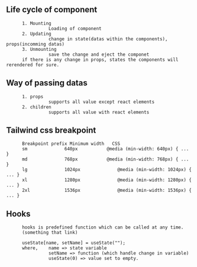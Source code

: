 ## Life cycle of component

          1. Mounting
                    Loading of component
          2. Updating
                    change in state(datas within the components), props(incomming datas)
          3. Unmounting
                    save the change and eject the componet
          if there is any change in props, states the components will rerendered for sure.

## Way of passing datas

          1. props
                    supports all value except react elements
          2. children
                    supports all value with react elements

## Tailwind css breakpoint

          Breakpoint prefix	Minimum width	CSS
          sm	          640px	          @media (min-width: 640px) { ... }
          md	          768px	          @media (min-width: 768px) { ... }
          lg	          1024px	          @media (min-width: 1024px) { ... }
          xl	          1280px	          @media (min-width: 1280px) { ... }
          2xl	          1536px	          @media (min-width: 1536px) { ... }

## Hooks 
          hooks is predefined function which can be called at any time.
          (something that link)

          useState[name, setName] = useState("");
          where,    name => state variable
                    setName => function (which handle change in variable)
                    useState(0) => value set to empty.